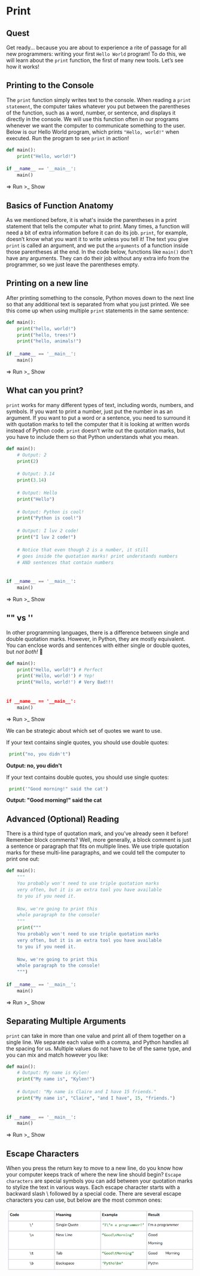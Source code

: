 # Print

## Quest
Get ready... because you are about to experience a rite of passage for all new programmers: writing your first `Hello World` program! To do this, we will learn about the `print` function, the first of many new tools. Let’s see how it works!

## Printing to the Console
The `print` function simply writes text to the console. When reading a `print statement`, the computer takes whatever you put between the parentheses of the function, such as a word, number, or sentence, and displays it directly in the console. We will use this function often in our programs whenever we want the computer to communicate something to the user. Below is our Hello World program, which prints `"Hello, world!"` when executed. Run the program to see `print` in action!

```python
def main():
    print("Hello, world!")

if __name__ == '__main__':
    main()
```
=> Run >_ Show


## Basics of Function Anatomy
As we mentioned before, it is what's inside the parentheses in a print statement that tells the computer what to print. Many times, a function will need a bit of extra information before it can do its job. `print`, for example, doesn’t know what you want it to write unless you tell it! The text you give `print` is called an argument, and we put the `arguments` of a function inside those parentheses at the end. In the code below, functions like `main()` don’t have any arguments. They can do their job without any extra info from the programmer, so we just leave the parentheses empty.

## Printing on a new line
After printing something to the console, Python moves down to the next line so that any additional text is separated from what you just printed. We see this come up when using multiple `print` statements in the same sentence:

```python
def main():
    print("hello, world!")
    print("hello, trees!")
    print("hello, animals!")

if __name__ == '__main__':
    main()
```
=> Run >_ Show

## What can you print? 
`print` works for many different types of text, including words, numbers, and symbols. If you want to print a number, just put the number in as an argument. If you want to put a word or a sentence, you need to surround it with quotation marks to tell the computer that it is looking at written words instead of Python code. `print` doesn’t write out the quotation marks, but you have to include them so that Python understands what you mean.

```python
def main():
    # Output: 2
    print(2)

    # Output: 3.14
    print(3.14)
	
    # Output: Hello
    print("Hello")

    # Output: Python is cool!
    print("Python is cool!")

    # Output: I luv 2 code!
    print("I luv 2 code!")

    # Notice that even though 2 is a number, it still 
    # goes inside the quotation marks! print understands numbers
    # AND sentences that contain numbers


if __name__ == '__main__':
    main()
```
=> Run >_ Show

## "" vs ''
In other programming languages, there is a difference between single and double quotation marks. However, in Python, they are mostly equivalent. You can enclose words and sentences with either single or double quotes, but *not both!* 🛑

```python
def main():
    print("Hello, world!") # Perfect
    print('Hello, world!') # Yep!
    print("Hello, world!') # Very Bad!!!


if __name__ == '__main__':
    main()
```
=> Run >_ Show


We can be strategic about which set of quotes we want to use. 

If your text contains single quotes, you should use double quotes:
```python
 print("no, you didn't")   
```
**Output: no, you didn't**


If your text contains double quotes, you should use single quotes:
```python
 print('"Good morning!" said the cat')
```
**Output: "Good morning!" said the cat**

## Advanced (Optional) Reading
There is a third type of quotation mark, and you’ve already seen it before! Remember block comments? Well, more generally, a block comment is just a sentence or paragraph that fits on multiple lines. We use triple quotation marks for these multi-line paragraphs, and we could tell the computer to print one out:

```python
def main():
    """
    You probably won't need to use triple quotation marks
    very often, but it is an extra tool you have available
    to you if you need it. 

    Now, we're going to print this
    whole paragraph to the console!
    """
    print("""
    You probably won't need to use triple quotation marks
    very often, but it is an extra tool you have available
    to you if you need it. 

    Now, we're going to print this
    whole paragraph to the console!
    """)

if __name__ == '__main__':
    main()
```
=> Run >_ Show


## Separating Multiple Arguments
`print` can take in more than one value and print all of them together on a single line. We separate each value with a comma, and Python handles all the spacing for us. Multiple values do not have to be of the same type, and you can mix and match however you like:

```python
def main():
    # Output: My name is Kylen!
    print("My name is", "Kylen!")

    # Output: "My name is Claire and I have 15 friends."
    print("My name is", "Claire", "and I have", 15, "friends.")


if __name__ == '__main__':
    main()
```
=> Run >_ Show

## Escape Characters
When you press the return key to move to a new line, do you know how your computer keeps track of where the new line should begin? `Escape characters` are special symbols you can add between your quotation marks to stylize the text in various ways. Each escape character starts with a backward slash \ followed by a special code. There are several escape characters you can use, but below are the most common ones:

![alt text](Images/image01.png)